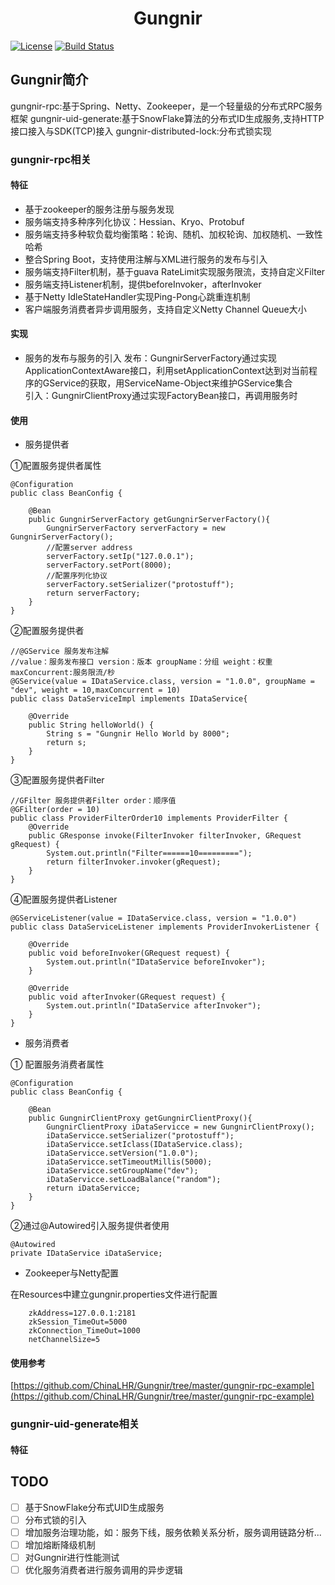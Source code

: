 # <center>Gungnir</center>

[![License](https://img.shields.io/badge/License-Apache%202.0-blue.svg)](https://github.com/ChinaLHR/Gungnir/blob/master/LICENSE)
[![Build Status](https://travis-ci.org/ChinaLHR/Gungnir.svg?branch=master)](https://travis-ci.org/ChinaLHR/Gungnir)

## Gungnir简介
gungnir-rpc:基于Spring、Netty、Zookeeper，是一个轻量级的分布式RPC服务框架
gungnir-uid-generate:基于SnowFlake算法的分布式ID生成服务,支持HTTP接口接入与SDK(TCP)接入
gungnir-distributed-lock:分布式锁实现

### gungnir-rpc相关

#### 特征
- 基于zookeeper的服务注册与服务发现
- 服务端支持多种序列化协议：Hessian、Kryo、Protobuf
- 服务端支持多种软负载均衡策略：轮询、随机、加权轮询、加权随机、一致性哈希
- 整合Spring Boot，支持使用注解与XML进行服务的发布与引入
- 服务端支持Filter机制，基于guava RateLimit实现服务限流，支持自定义Filter
- 服务端支持Listener机制，提供beforeInvoker，afterInvoker
- 基于Netty IdleStateHandler实现Ping-Pong心跳重连机制
- 客户端服务消费者异步调用服务，支持自定义Netty Channel Queue大小

#### 实现
- 服务的发布与服务的引入
发布：GungnirServerFactory通过实现ApplicationContextAware接口，利用setApplicationContext达到对当前程序的GService的获取，用ServiceName-Object来维护GService集合<br/>
引入：GungnirClientProxy通过实现FactoryBean接口，再调用服务时

#### 使用

- 服务提供者

①配置服务提供者属性

	@Configuration
	public class BeanConfig {
	
	    @Bean
	    public GungnirServerFactory getGungnirServerFactory(){
	        GungnirServerFactory serverFactory = new GungnirServerFactory();
	        //配置server address
	        serverFactory.setIp("127.0.0.1");
	        serverFactory.setPort(8000);
	        //配置序列化协议
	        serverFactory.setSerializer("protostuff");
	        return serverFactory;
	    }	
	}

②配置服务提供者
    
	//@GService 服务发布注解
	//value：服务发布接口 version：版本 groupName：分组 weight：权重 maxConcurrent:服务限流/秒
	@GService(value = IDataService.class, version = "1.0.0", groupName = "dev", weight = 10,maxConcurrent = 10)
	public class DataServiceImpl implements IDataService{

	    @Override
	    public String helloWorld() {
	        String s = "Gungnir Hello World by 8000";
	        return s;
	    }
	}

③配置服务提供者Filter

	//GFilter 服务提供者Filter order：顺序值
	@GFilter(order = 10)
	public class ProviderFilterOrder10 implements ProviderFilter {
	    @Override
	    public GResponse invoke(FilterInvoker filterInvoker, GRequest gRequest) {
	        System.out.println("Filter======10=========");
	        return filterInvoker.invoker(gRequest);
	    }
	}

④配置服务提供者Listener

	@GServiceListener(value = IDataService.class, version = "1.0.0")
	public class DataServiceListener implements ProviderInvokerListener {
	
	    @Override
	    public void beforeInvoker(GRequest request) {
	        System.out.println("IDataService beforeInvoker");
	    }
	
	    @Override
	    public void afterInvoker(GRequest request) {
	        System.out.println("IDataService afterInvoker");
	    }
	}

- 服务消费者

① 配置服务消费者属性
	
	@Configuration
	public class BeanConfig {	
	
	    @Bean
	    public GungnirClientProxy getGungnirClientProxy(){
	        GungnirClientProxy iDataServicce = new GungnirClientProxy();
	        iDataServicce.setSerializer("protostuff");
	        iDataServicce.setIclass(IDataService.class);
	        iDataServicce.setVersion("1.0.0");
	        iDataServicce.setTimeoutMillis(5000);
	        iDataServicce.setGroupName("dev");
	        iDataServicce.setLoadBalance("random");
	        return iDataServicce;
	    }
	}

②通过@Autowired引入服务提供者使用
	
	@Autowired
    private IDataService iDataService;

- Zookeeper与Netty配置

在Resources中建立gungnir.properties文件进行配置
	
        zkAddress=127.0.0.1:2181
        zkSession_TimeOut=5000
        zkConnection_TimeOut=1000
        netChannelSize=5

#### 使用参考

[https://github.com/ChinaLHR/Gungnir/tree/master/gungnir-rpc-example](https://github.com/ChinaLHR/Gungnir/tree/master/gungnir-rpc-example)

### gungnir-uid-generate相关

#### 特征


## TODO

- [ ] 基于SnowFlake分布式UID生成服务
- [ ] 分布式锁的引入
- [ ] 增加服务治理功能，如：服务下线，服务依赖关系分析，服务调用链路分析...
- [ ] 增加熔断降级机制
- [ ] 对Gungnir进行性能测试
- [ ] 优化服务消费者进行服务调用的异步逻辑
